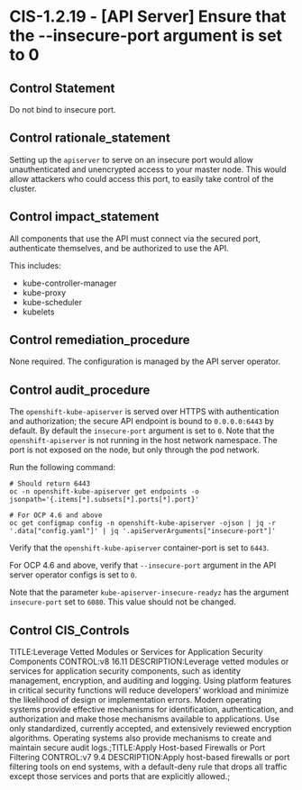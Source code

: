 # CIS-1.2.19 - \[API Server\] Ensure that the --insecure-port argument is set to 0

## Control Statement

Do not bind to insecure port.

## Control rationale_statement

Setting up the `apiserver` to serve on an insecure port would allow unauthenticated and unencrypted access to your master node. This would allow attackers who could access this port, to easily take control of the cluster.

## Control impact_statement

All components that use the API must connect via the secured port, authenticate themselves, and be authorized to use the API.

This includes:
- kube-controller-manager
- kube-proxy
- kube-scheduler
- kubelets

## Control remediation_procedure

None required. The configuration is managed by the API server operator.

## Control audit_procedure

The `openshift-kube-apiserver` is served over HTTPS with authentication and authorization; the secure API endpoint is bound to `0.0.0.0:6443` by default. By default the `insecure-port` argument is set to `0`. Note that the `openshift-apiserver` is not running in the host network namespace. The port is not exposed on the node, but only through the pod network.

Run the following command:

```
# Should return 6443
oc -n openshift-kube-apiserver get endpoints -o jsonpath='{.items[*].subsets[*].ports[*].port}'

# For OCP 4.6 and above
oc get configmap config -n openshift-kube-apiserver -ojson | jq -r '.data["config.yaml"]' | jq '.apiServerArguments["insecure-port"]'
```

Verify that the `openshift-kube-apiserver` container-port is set to `6443`. 

For OCP 4.6 and above, verify that `--insecure-port` argument in the API server operator configs is set to `0`. 

Note that the parameter `kube-apiserver-insecure-readyz` has the argument `insecure-port` set to `6080`. This value should not be changed.

## Control CIS_Controls

TITLE:Leverage Vetted Modules or Services for Application Security Components CONTROL:v8 16.11 DESCRIPTION:Leverage vetted modules or services for application security components, such as identity management, encryption, and auditing and logging. Using platform features in critical security functions will reduce developers’ workload and minimize the likelihood of design or implementation errors. Modern operating systems provide effective mechanisms for identification, authentication, and authorization and make those mechanisms available to applications. Use only standardized, currently accepted, and extensively reviewed encryption algorithms. Operating systems also provide mechanisms to create and maintain secure audit logs.;TITLE:Apply Host-based Firewalls or Port Filtering CONTROL:v7 9.4 DESCRIPTION:Apply host-based firewalls or port filtering tools on end systems, with a default-deny rule that drops all traffic except those services and ports that are explicitly allowed.;
